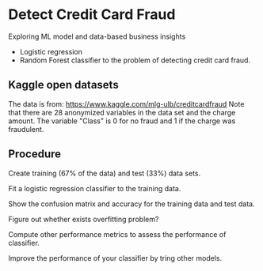 # Detect Credit Card Fraud
Exploring ML model and data-based business insights
* Logistic regression  
* Random Forest
classifier to the problem of detecting credit card fraud.
## Kaggle open datasets
The data is from: https://www.kaggle.com/mlg-ulb/creditcardfraud
Note that there are 28 anonymized variables in the data set and the charge amount. The variable "Class" is 0 for no fraud and 1 if the charge was fraudulent.
## Procedure
Create training (67% of the data) and test (33%) data sets.

Fit a logistic regression classifier to the training data. 

Show the confusion matrix and accuracy for the training data and test data. 

Figure out whether exists overfitting problem?

Compute other performance metrics to assess the performance of classifier.

Improve the performance of your classifier by tring other models.
